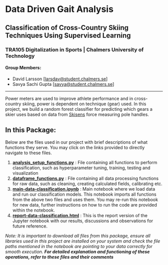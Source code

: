# Data Driven Gait Analysis
## Classification of Cross-Country Skiing Techniques Using Supervised Learning
### TRA105 Digitalization in Sports | Chalmers University of Technology
#### Group Members:
 - David Larsson [larsdav@student.chalmers.se]
 - Savya Sachi Gupta [savya@student.chalmers.se]
---

Power meters are used to improve athlete performance and in cross-country skiing, power is dependent on technique (gear) used. In this project, we build a random forest classifier for predicting which gears a skier uses based on data from [Skisens](https://skisens.com) force measuring pole handles. 

## In this Package:
Below are the files used in our project with brief descriptions of what functions they serve. You may click on the links provided to directly navigate to these files. 

1. [**analysis_setup_functions.py**](https://github.com/DavidLarssonIO/Data-driven-gait-analysis/blob/master/analysis_setup_functions.py) : File containing all functions to perform classification, such as hyperparameter tuning, training, testing and visualization
2. [**dataframe_functions.py**](https://github.com/DavidLarssonIO/Data-driven-gait-analysis/blob/master/dataframe_functions.py) : File containing all data processing functions for raw data, such as cleaning, creating calculated fields, calibrating etc.
3. [**main-data-classification.ipynb**](https://github.com/DavidLarssonIO/Data-driven-gait-analysis/blob/master/main-data-classification.ipynb) : Main notebook where we load data and run our classification models. This notebook imports all functions from the above two files and uses them. You may re-run this notebook for new data, further instructions on how to run the code are provided within the notebook.
4. [**report-data-classification.html**](https://htmlpreview.github.io/?https://github.com/DavidLarssonIO/Data-driven-gait-analysis/blob/master/report-data-classification.html) : This is the report version of the Jupyter notebook with our results, discussions and observations for future reference. 

*Note: It is important to download all files from this package, ensure all libraries used in this project are installed on your system and check the file paths mentioned in the notebook are pointing to your data correctly for smooth execution.*
***For detailed explanation and functioning of these operations, refer to these files and their comments***

